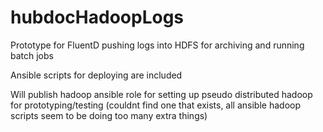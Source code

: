 # hubdocHadoopLogs
Prototype for FluentD pushing logs into HDFS for archiving and running batch jobs

Ansible scripts for deploying are included

Will publish hadoop ansible role for setting up pseudo distributed hadoop for prototyping/testing (couldnt find one that exists, all ansible hadoop scripts seem to be doing too many extra things)